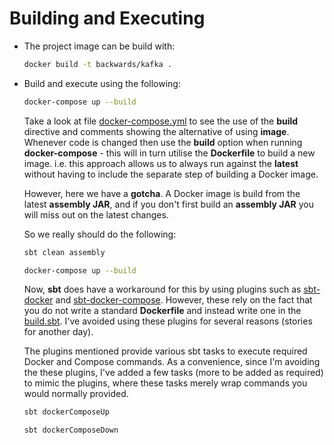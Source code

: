 # Building and Executing

- The project image can be build with:

  ```bash
  docker build -t backwards/kafka .
  ```
  
- Build and execute using the following:

  ```bash
  docker-compose up --build
  ```
  
  Take a look at file [docker-compose.yml](docker-compose.yml) to see the use of the **build** directive and comments showing the alternative of using **image**.
  Whenever code is changed then use the **build** option when running **docker-compose** - this will in turn utilise the **Dockerfile** to build a new image.
  i.e. this approach allows us to always run against the **latest** without having to include the separate step of building a Docker image.
  
  However, here we have a **gotcha**.
  A Docker image is build from the latest **assembly JAR**, and if you don't first build an **assembly JAR** you will miss out on the latest changes.
  
  So we really should do the following:
  
  ```bash
  sbt clean assembly
  
  docker-compose up --build
  ```
  
  Now, **sbt** does have a workaround for this by using plugins such as [sbt-docker](https://github.com/marcuslonnberg/sbt-docker) and [sbt-docker-compose](https://github.com/Tapad/sbt-docker-compose).
  However, these rely on the fact that you do not write a standard **Dockerfile** and instead write one in the [build.sbt](../build.sbt).
  I've avoided using these plugins for several reasons (stories for another day).
  
  The plugins mentioned provide various sbt tasks to execute required Docker and Compose commands.
  As a convenience, since I'm avoiding the these plugins, I've added a few tasks (more to be added as required) to mimic the plugins, where these tasks merely wrap commands you would normally provided.
  
  ```bash
  sbt dockerComposeUp

  sbt dockerComposeDown
  ```
